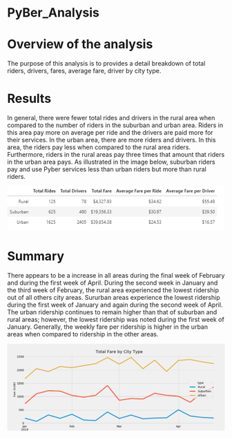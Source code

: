 # PyBer_Analysis

# Overview of the analysis
The purpose of this analysis is to provides a detail breakdown of total riders, drivers, fares, average fare, driver by city type. 

# Results
In general, there were fewer total rides and drivers in the rural area when compared to the number of riders in the suburban and urban area. Riders in this area pay more on average per ride and the drivers are paid more for their services. In the urban area, there are more riders and drivers. In this area, the riders pay less when compared to the rural area riders. Furthermore, riders in the rural areas pay three times that amount that riders in the urban area pays. As illustrated in the image below, suburban riders pay and use Pyber services less than urban riders but more than rural riders. 

<img src = 'https://github.com/osbornej-tech/PyBer_Analysis/blob/main/Resources/city_type_summary.png'>

# Summary
There appears to be a increase in all areas during the final week of February and during the first week of April.
During the second week in January and the third week of February, the rural area experienced the lowest ridership out of all others city areas. Sururban areas experience the lowest ridership during the first week of January and again during the second week of April. The urban ridership continues to remain higher than that of suburban and rural areas; however, the lowest ridership was noted during the first week of January. 
Generally, the weekly fare per ridership is higher in the urban areas when compared to ridership in the other areas.

<img src = 'https://github.com/osbornej-tech/PyBer_Analysis/blob/main/analysis/PyBer_fare_summary.png'>
